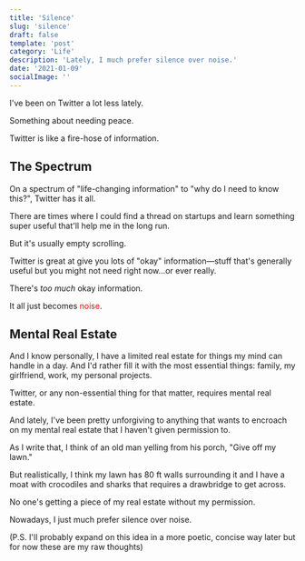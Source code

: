 ```yaml
---
title: 'Silence'
slug: 'silence'
draft: false
template: 'post'
category: 'Life'
description: 'Lately, I much prefer silence over noise.'
date: '2021-01-09'
socialImage: ''
---
```


I've been on Twitter a lot less lately.

Something about needing peace.

Twitter is like a fire-hose of information.

## The Spectrum

On a spectrum of "life-changing information" to "why do I need to know this?", Twitter has it all.

There are times where I could find a thread on startups and learn something super useful that'll help me in the long run.

But it's usually empty scrolling.

Twitter is great at give you lots of "okay" information—stuff that's generally useful but you might not need right now...or ever really.

There's _too much_ okay information.

It all just becomes <span style="color:red">noise</span>.

## Mental Real Estate

And I know personally, I have a limited real estate for things my mind can handle in a day. And I'd rather fill it with the most essential things: family, my girlfriend, work, my personal projects.

Twitter, or any non-essential thing for that matter, requires mental real estate.

And lately, I've been pretty unforgiving to anything that wants to encroach on my mental real estate that I haven't given permission to.

As I write that, I think of an old man yelling from his porch, "Give off my lawn."

But realistically, I think my lawn has 80 ft walls surrounding it and I have a moat with crocodiles and sharks that requires a drawbridge to get across.

No one's getting a piece of my real estate without my permission.

Nowadays, I just much prefer silence over noise.

(P.S. I'll probably expand on this idea in a more poetic, concise way later but for now these are my raw thoughts)
